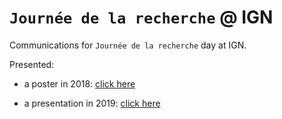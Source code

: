# `Journée de la recherche` @ IGN

Communications for `Journée de la recherche` day at IGN.

Presented:
 * a poster in 2018: [click here](http://recherche.ign.fr/jr/jr18/posters/Poster_Ennafii_et_al.pdf)

 * a presentation in 2019: [click here](http://recherche.ign.fr/jr/jr19/resumes/Ennafii.pdf)

